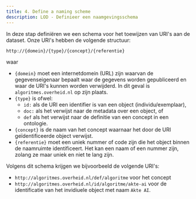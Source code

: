 ```yaml
---
title: 4. Define a naming scheme
description: LOD - Definieer een naamgevingsschema
---
```


In deze stap definiëren we een schema voor het toewijzen van URI's aan de dataset. Onze URI's hebben de volgende structuur:

`http://{domein}/{type}/{concept}/{referentie}`

waar

- `{domein}` moet een internetdomein (URL) zijn waarvan de gegevenseigenaar bepaalt waar de gegevens worden gepubliceerd en waar de URI's kunnen worden verwijderd. In dit geval is `algoritmes.overheid.nl` op zijn plaats.
- `{type}` is ofwel:
  - `id:` als de URI een identifier is van een object (individu/exemplaar),
  - `doc:` als het verwijst naar de metadata over een object, of
  - `def` als het verwijst naar de definitie van een concept in een ontologie.
- `{concept}` is de naam van het concept waarnaar het door de URI geïdentificeerde object verwijst.
- `{referentie}` moet een uniek nummer of code zijn die het object binnen de naamruimte identificeert. Het kan een naam of een nummer zijn, zolang ze maar uniek en niet te lang zijn.


Volgens dit schema krijgen we bijvoorbeeld de volgende URI's:

- `http://algoritmes.overheid.nl/def/algoritme` voor het concept
- `http://algoritmes.overheid.nl/id/algoritme/akte-ai` voor de identificatie van het invidiuele object met naam `Akte AI`.
